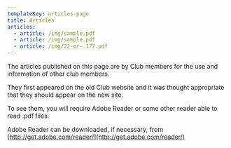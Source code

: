 ```yaml
---
templateKey: articles-page
title: Articles
articles:
  - article: /img/sample.pdf
  - article: /img/sample.pdf
  - article: /img/22-or-.177.pdf
---
```

The articles published on this page are by Club members for the use and information of other club members.

They first appeared on the old Club website and it was thought appropriate that they should appear on the new site.

To see them, you will require Adobe Reader or some other reader able to read .pdf files.

Adobe Reader can be downloaded, if necessary, from [http://get.adobe.com/reader/](http://get.adobe.com/reader/)
